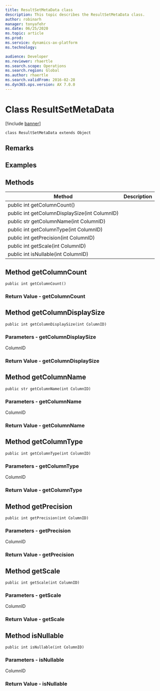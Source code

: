 ```yaml
---
title: ResultSetMetaData class
description: This topic describes the ResultSetMetaData class.
author: robinarh
manager: tonyafehr
ms.date: 06/25/2020
ms.topic: article
ms.prod: 
ms.service: dynamics-ax-platform
ms.technology: 

audience: Developer
ms.reviewer: rhaertle
ms.search.scope: Operations
ms.search.region: Global
ms.author: rhaertle
ms.search.validFrom: 2016-02-28
ms.dyn365.ops.version: AX 7.0.0
---
```


# Class ResultSetMetaData

[!include [banner](../includes/banner.md)]

```xpp
class ResultSetMetaData extends Object
```

## Remarks

## Examples

## Methods

| Method                                        | Description |
|-----------------------------------------------|-------------|
| public int getColumnCount()                   |             |
| public int getColumnDisplaySize(int ColumnID) |             |
| public str getColumnName(int ColumnID)        |             |
| public int getColumnType(int ColumnID)        |             |
| public int getPrecision(int ColumnID)         |             |
| public int getScale(int ColumnID)             |             |
| public int isNullable(int ColumnID)           |             |

## Method getColumnCount

```xpp
public int getColumnCount()
```

### Return Value - getColumnCount

## Method getColumnDisplaySize

```xpp
public int getColumnDisplaySize(int ColumnID)
```

### Parameters - getColumnDisplaySize

ColumnID  

### Return Value - getColumnDisplaySize

## Method getColumnName

```xpp
public str getColumnName(int ColumnID)
```

### Parameters - getColumnName

ColumnID  

### Return Value - getColumnName

## Method getColumnType

```xpp
public int getColumnType(int ColumnID)
```

### Parameters - getColumnType

ColumnID  

### Return Value - getColumnType

## Method getPrecision

```xpp
public int getPrecision(int ColumnID)
```

### Parameters - getPrecision

ColumnID  

### Return Value - getPrecision

## Method getScale

```xpp
public int getScale(int ColumnID)
```

### Parameters - getScale

ColumnID  

### Return Value - getScale

## Method isNullable

```xpp
public int isNullable(int ColumnID)
```

### Parameters - isNullable

ColumnID  

### Return Value - isNullable

